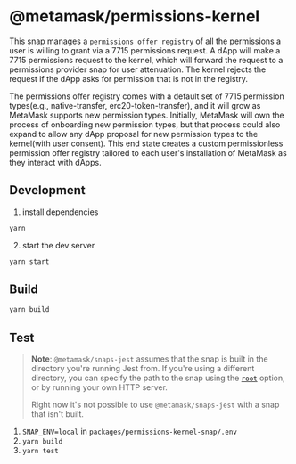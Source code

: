 # @metamask/permissions-kernel

This snap manages a `permissions offer registry` of all the permissions a user is willing to grant via a 7715 permissions request. A dApp will make a 7715 permissions request to the kernel, which will forward the request to a permissions provider snap for user attenuation. The kernel rejects the request if the dApp asks for permission that is not in the registry.

The permissions offer registry comes with a default set of 7715 permission types(e.g., native-transfer, erc20-token-transfer), and it will grow as MetaMask supports new permission types. Initially, MetaMask will own the process of onboarding new permission types, but that process could also expand to allow any dApp proposal for new permission types to the kernel(with user consent). This end state creates a custom permissionless permission offer registry tailored to each user's installation of MetaMask as they interact with dApps.

## Development

1. install dependencies

```bash
yarn
```

2. start the dev server

```bash
yarn start
```

## Build

```bash
yarn build
```

## Test

> **Note**: `@metamask/snaps-jest` assumes that the snap is built in the
> directory you're running Jest from. If you're using a different directory,
> you can specify the path to the snap using the [`root`](#options) option, or
> by running your own HTTP server.
>
> Right now it's not possible to use `@metamask/snaps-jest` with a snap that
> isn't built.

1. `SNAP_ENV=local` in `packages/permissions-kernel-snap/.env`
2. `yarn build`
3. `yarn test`
